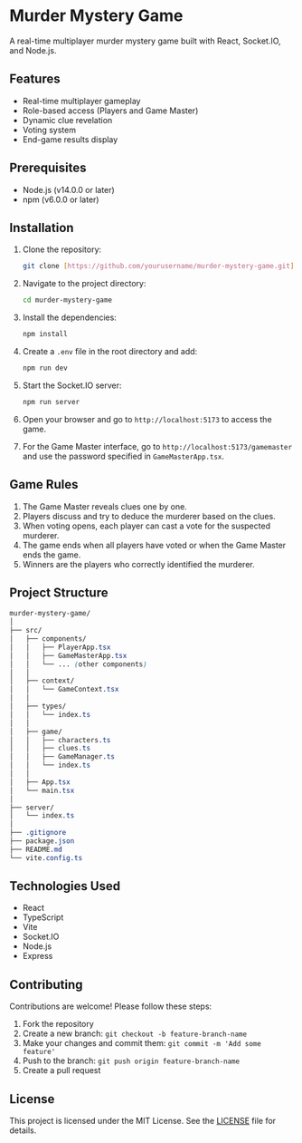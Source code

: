 # Murder Mystery Game

A real-time multiplayer murder mystery game built with React, Socket.IO, and Node.js.

## Features

- Real-time multiplayer gameplay
- Role-based access (Players and Game Master)
- Dynamic clue revelation
- Voting system
- End-game results display

## Prerequisites

- Node.js (v14.0.0 or later)
- npm (v6.0.0 or later)

## Installation

1. Clone the repository:

   ```bash
   git clone [https://github.com/yourusername/murder-mystery-game.git](https://github.com/yourusername/murder-mystery-game.git)

   ```

2. Navigate to the project directory:

   ```bash
   cd murder-mystery-game
   ```

3. Install the dependencies:

   ```bash
   npm install
   ```

4. Create a `.env` file in the root directory and add:

   ```bash
   npm run dev
   ```

5. Start the Socket.IO server:

   ```bash
   npm run server
   ```

6. Open your browser and go to `http://localhost:5173` to access the game.

7. For the Game Master interface, go to `http://localhost:5173/gamemaster` and use the password specified in `GameMasterApp.tsx`.

## Game Rules

1. The Game Master reveals clues one by one.
2. Players discuss and try to deduce the murderer based on the clues.
3. When voting opens, each player can cast a vote for the suspected murderer.
4. The game ends when all players have voted or when the Game Master ends the game.
5. Winners are the players who correctly identified the murderer.

## Project Structure

```css
murder-mystery-game/
│
├── src/
│   ├── components/
│   │   ├── PlayerApp.tsx
│   │   ├── GameMasterApp.tsx
│   │   └── ... (other components)
│   │
│   ├── context/
│   │   └── GameContext.tsx
│   │
│   ├── types/
│   │   └── index.ts
│   │
│   ├── game/
│   │   ├── characters.ts
│   │   ├── clues.ts
│   │   ├── GameManager.ts
│   │   └── index.ts
│   │
│   ├── App.tsx
│   └── main.tsx
│
├── server/
│   └── index.ts
│
├── .gitignore
├── package.json
├── README.md
└── vite.config.ts
```

## Technologies Used

- React
- TypeScript
- Vite
- Socket.IO
- Node.js
- Express

## Contributing

Contributions are welcome! Please follow these steps:

1. Fork the repository
2. Create a new branch: `git checkout -b feature-branch-name`
3. Make your changes and commit them: `git commit -m 'Add some feature'`
4. Push to the branch: `git push origin feature-branch-name`
5. Create a pull request

## License

This project is licensed under the MIT License. See the [LICENSE](LICENSE) file for details.
